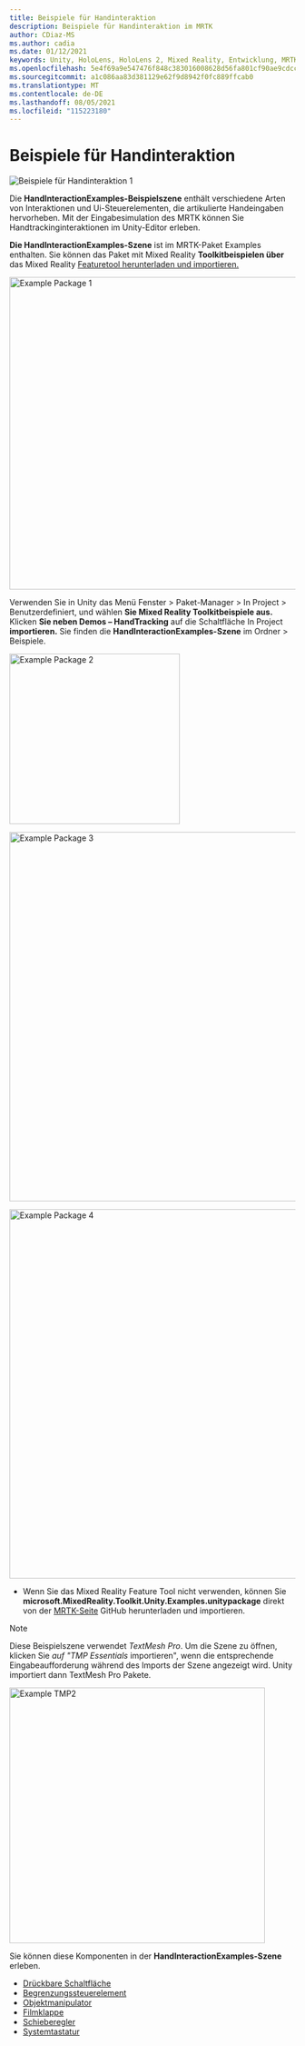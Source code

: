 ```yaml
---
title: Beispiele für Handinteraktion
description: Beispiele für Handinteraktion im MRTK
author: CDiaz-MS
ms.author: cadia
ms.date: 01/12/2021
keywords: Unity, HoloLens, HoloLens 2, Mixed Reality, Entwicklung, MRTK, Handinteraktionen, Begrenzungssteuerung, druckbare Schaltflächen,
ms.openlocfilehash: 5e4f69a9e547476f848c383016008628d56fa801cf90ae9cdccde9fe791d186f
ms.sourcegitcommit: a1c086aa83d381129e62f9d8942f0fc889ffcab0
ms.translationtype: MT
ms.contentlocale: de-DE
ms.lasthandoff: 08/05/2021
ms.locfileid: "115223180"
---
```

# <a name="hand-interaction-examples"></a>Beispiele für Handinteraktion

![Beispiele für Handinteraktion 1](../images/hand-interaction-examples/MRTK_HandInteractionExamples.png)

Die **HandInteractionExamples-Beispielszene** enthält verschiedene Arten von Interaktionen und Ui-Steuerelementen, die artikulierte Handeingaben hervorheben. Mit der Eingabesimulation des MRTK können Sie Handtrackinginteraktionen im Unity-Editor erleben. 

**Die HandInteractionExamples-Szene** ist im MRTK-Paket Examples enthalten. Sie können das Paket mit Mixed Reality **Toolkitbeispielen über** das Mixed Reality [Featuretool herunterladen und importieren.](/windows/mixed-reality/develop/unity/welcome-to-mr-feature-tool)

<img src="../images/hand-interaction-examples/MRTK_Examples_Package_MRFT.png" width="550" alt="Example Package 1"><br/>

Verwenden Sie in Unity das Menü Fenster > Paket-Manager > In Project > Benutzerdefiniert, und wählen **Sie Mixed Reality Toolkitbeispiele aus.** Klicken **Sie neben Demos – HandTracking** auf die Schaltfläche In Project **importieren.** Sie finden die **HandInteractionExamples-Szene** im Ordner > Beispiele.

<img src="../images/hand-interaction-examples/MRTK_Examples_Package_2.png" width="300" alt="Example Package 2"><br/>

<img src="../images/hand-interaction-examples/MRTK_Examples_Package_3.png" width="650" alt="Example Package 3"><br/>

<img src="../images/hand-interaction-examples/MRTK_Examples_Package_4.png" width="650" alt="Example Package 4"><br/>

* Wenn Sie das Mixed Reality Feature Tool nicht verwenden, können Sie **microsoft.MixedReality.Toolkit.Unity.Examples.unitypackage** direkt von der [MRTK-Seite](https://github.com/microsoft/MixedRealityToolkit-Unity/releases) GitHub herunterladen und importieren.

> [!NOTE]
> Diese Beispielszene verwendet *TextMesh Pro*. Um die Szene zu öffnen, klicken Sie *auf "TMP Essentials* importieren", wenn die entsprechende Eingabeaufforderung während des Imports der Szene angezeigt wird. Unity importiert dann TextMesh Pro Pakete.

<img src="../images/hand-interaction-examples/MRTK_Examples_TMP2.png" width="450" alt="Example TMP2">



Sie können diese Komponenten in der **HandInteractionExamples-Szene** erleben.

- [Drückbare Schaltfläche](../ux-building-blocks/button.md)
- [Begrenzungssteuerelement](../ux-building-blocks/bounds-control.md)
- [Objektmanipulator](../ux-building-blocks/object-manipulator.md)
- [Filmklappe](../ux-building-blocks/slate.md)
- [Schieberegler](../ux-building-blocks/sliders.md)
- [Systemtastatur](../ux-building-blocks/system-keyboard.md)
